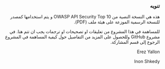 
<h3 dir='rtl' align='right'>تنويه</h1>

<p dir='rtl' align='right'>هذه هي النسخة النصية من OWASP API Security Top 10 و يتم استخدامها كمصدر للنسخة الرسمية الموزعة على هيئة ملف (PDF). </p>

<p dir='rtl' align='right'> للمساهمة في هذا المشروع من تعليقات او تصحيحات او ترجمات يجب ان تتم هنا. في مشروع GitHub  وللحصول على المزيد من التفاصيل حول كيفية المساهمة في المشروع الرجوع إلى قسم المشاركة. </p>

<p dir='rtl' align='right'> Erez Yallon  </p>
<p dir='rtl' align='right'> Inon Shkedy  </p>

[1]: ../../CONTRIBUTING.md
